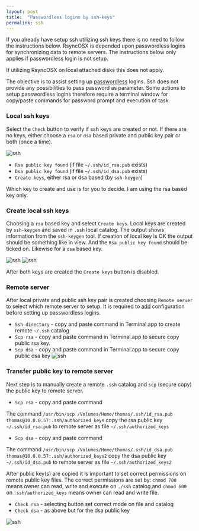 ```yaml
---
layout: post
title:  "Passwordless logins by ssh-keys"
permalink: ssh
---
```


If you already have setup ssh utilizing ssh keys there is no need to follow the instructions below. RsyncOSX is depended upon passwordless logins for synchronizing data to remote servers. The instructions below only applies if passwordless login is not setup.

If utilizing RsyncOSX on local attached disks this does not apply.

The objective is to assist setting up [passwordless](/PasswordlessLogin) logins. Ssh does not provide any possibilities to pass password as parameter. Some actions to setup passwordless logins therefore require a terminal window for copy/paste commands for password prompt and execution of task.

### Local ssh keys

Select the `Check` button to verify if ssh keys are created or not. If there are no keys, either choose a `rsa` or `dsa` based private and public key pair or both (once a time).

![ssh](/images/RsyncOSX/master/ssh/ssh1.png)

- `Rsa public key found` (if file `~/.ssh/id_rsa.pub` exists)
- `Dsa public key found` (if file `~/.ssh/id_dsa.pub` exists)
- `Create keys`, either rsa or dsa based (by `ssh-keygen`)

Which key to create and use is for you to decide. I am using the rsa based key only.

### Create local ssh keys

Choosing a `rsa` based key and select `Create keys`. Local keys are created by `ssh-keygen` and saved in `.ssh` local catalog. The output shows information from the `ssh-keygen` tool. If creation of local key is OK the output should be something like in view. And the `Rsa public key found` should be ticked on. Likewise for a `dsa` based key.

![ssh](/images/RsyncOSX/master/ssh/rsa.png)
![ssh](/images/RsyncOSX/master/ssh/dsa.png)

After both keys are created the `Create keys` button is disabled.

### Remote server

After local private and public ssh key pair is created choosing `Remote server` to select which remote server to setup. It is required to [add](/AddConfigurations) configuration before setting up passwordless logins.
- `Ssh directory` - copy and paste command in Terminal.app to create remote `~/.ssh` catalog
- `Scp rsa` - copy and paste command in Terminal.app to secure copy public rsa key.
- `Scp dsa` - copy and paste command in Terminal.app to secure copy public dsa key
![ssh](/images/RsyncOSX/master/ssh/ssh2.png)

### Transfer public key to remote server

Next step is to manually create a remote `.ssh` catalog and `scp` (secure copy) the public key to remote server.

- `Scp rsa` - copy and paste command

The command `/usr/bin/scp /Volumes/Home/thomas/.ssh/id_rsa.pub thomas@10.0.0.57:.ssh/authorized_keys` copy the rsa public key `~/.ssh/id_rsa.pub` to remote server as file `~/.ssh/authorized_keys`

- `Scp dsa` - copy and paste command

The command `/usr/bin/scp /Volumes/Home/thomas/.ssh/id_dsa.pub thomas@10.0.0.57:.ssh/authorized_keys2` copy the dsa public key `~/.ssh/id_dsa.pub` to remote server as file `~/.ssh/authorized_keys2`

After public key(s) are copied it is important to set correct permissions on remote public key files. The correct permissions are set by: `chmod 700` means owner can read, write and execute on `./ssh` catalog and `chmod 600` on `.ssh/authorized_keys` means owner can read and write file.

- `Check rsa` - selecting button set correct mode on file and catalog
- `Check dsa` - as above but for the dsa public key

![ssh](/images/RsyncOSX/master/ssh/ssh3.png)

